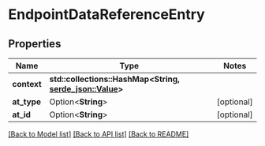 # EndpointDataReferenceEntry

## Properties

| Name                   | Type                                                                                                                                     | Notes      |
|------------------------|------------------------------------------------------------------------------------------------------------------------------------------|------------|
| **context**            | **std::collections::HashMap<String, [serde_json::Value](https://docs.rs/serde_json/latest/serde_json/value/enum.Value.html)>**           |            |
| **at_type**            | Option<**String**>                                                                                                                       | [optional] |
| **at_id**              | Option<**String**>                                                                                                                       | [optional] |

[[Back to Model list]](../../crates/edc_api/README.md#documentation-for-models) [[Back to API list]](../../crates/edc_client/README.md#documentation-for-api-endpoints) [[Back to README]](../../README.md)


